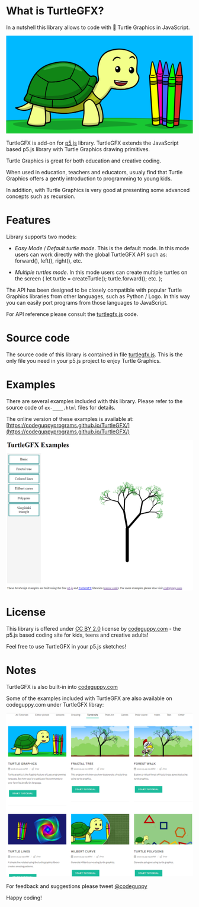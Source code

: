 # What is TurtleGFX?

In a nutshell this library allows to code with 🐢 Turtle Graphics in JavaScript.

![](img/turtle_gfx.png)

TurtleGFX is add-on for [p5.js](https://p5js.org/) library.
TurtleGFX extends the JavaScript based p5.js library with  Turtle Graphics drawing primitives.

Turtle Graphics is great for both education and creative coding.

When used in education, teachers and educators, usualy find that Turtle Graphics offers a gently introduction to programming to young kids.

In addition, with Turtle Graphics is very good at presenting some advanced concepts such as recursion.

# Features

Library supports two modes:

- *Easy Mode* / *Default turtle mode*. This is the default mode. In this mode users can work directly with the global TurtleGFX API such as: forward(), left(), right(), etc.

- *Multiple turtles mode*. In this mode users can create multiple turtles on the screen ( let turtle = createTurtle(); turtle.forward(); etc. );

The API has been designed to be closely compatible with popular Turtle Graphics libraries from other languages, such as Python / Logo. In this way you can easily port programs from those languages to JavaScript.

For API reference please consult the [turtlegfx.js](lib/turtlegfx.js) code.

# Source code

The source code of this library is contained in file [turtlegfx.js](lib/turtlegfx.js). This is the only file you need in your p5.js project to enjoy Turtle Graphics.

# Examples

There are several examples included with this library. Please refer to the source code of `ex-____.html` files for details.

The online version of these examples is available at:
[https://codeguppyprograms.github.io/TurtleGFX/](https://codeguppyprograms.github.io/TurtleGFX/)

[![](img/examples.png)](https://codeguppyprograms.github.io/TurtleGFX/)

# License

This library is offered under [CC BY 2.0](https://creativecommons.org/licenses/by/2.0/) license by [codeguppy.com](https://codeguppy.com) - the p5.js based coding site for kids, teens and creative adults!

Feel free to use TurtleGFX in your p5.js sketches!

# Notes

TurtleGFX is also built-in into [codeguppy.com](https://codeguppy.com)

Some of the examples included with TurtleGFX are also available on codeguppy.com under TurtleGFX libray:

![](img/codeguppy_turtle_gfx.png)

For feedback and suggestions please tweet [@codeguppy](https://twitter.com/codeguppy)

Happy coding!
